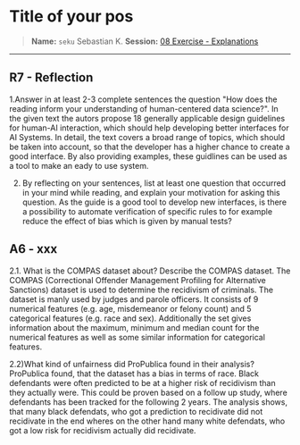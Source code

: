 # Title of your pos
> **Name:** `seku` Sebastian K.
> **Session:** [08 Exercise - Explanations](https://github.com/FUB-HCC/hcds-winter-2020/wiki/08_exercise)   
----

## R7 - Reflection
1.Answer in at least 2-3 complete sentences the question "How does the reading inform your understanding of human-centered data science?".
In the given text the autors propose 18 generally applicable design guidelines for human-AI interaction, which should help developing better interfaces for AI Systems. In detail, the text covers a broad range of topics, which should be taken into account, so that the developer has a higher chance to create a good interface. By also providing examples, these guidlines can be used as a tool to make an eady to use system.

2. By reflecting on your sentences, list at least one question that occurred in your mind while reading, and explain your motivation for asking this question.
As the guide is a good tool to develop new interfaces, is there a possibility to automate verification of specific rules to for example reduce the effect of bias which is given by manual tests?

## A6 - xxx
2.1. What is the COMPAS dataset about? Describe the COMPAS dataset.
The COMPAS (Correctional Offender Management Profiling for Alternative Sanctions) dataset is used to determine the recidivism of criminals. The dataset is manly used by judges and parole officers. It consists of 9 numerical features (e.g. age, misdemeanor or felony count) and 5 categorical features (e.g. race and sex). Additionally the set gives information about the maximum, minimum and median count for the numerical features as well as some similar information for categorical features.

2.2)What kind of unfairness did ProPublica found in their analysis?
ProPublica found, that the dataset has a bias in terms of race. Black defendants were often predicted to be at a higher risk of recidivism than they actually were. This could be proven based on a follow up study, where defendants has been tracked for the following 2 years. The analysis shows, that many black defendats, who got a prediction to recidivate did not recidivate in the end wheres on the other hand many white defendats, who got a low risk for recidivism actually did recidivate.
